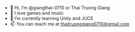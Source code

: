 - 👋 Hi, I’m @giangthai-0710 or Thai Truong Giang
- 👀 I love games and music
- 🌱 I’m currently learning Unity and JUCE
- 📫 You can reach me at thaitruonggiang0710@gmail.com

<!---
giangthai-0710/giangthai-0710 is a ✨ special ✨ repository because its `README.md` (this file) appears on your GitHub profile.
You can click the Preview link to take a look at your changes.
--->
